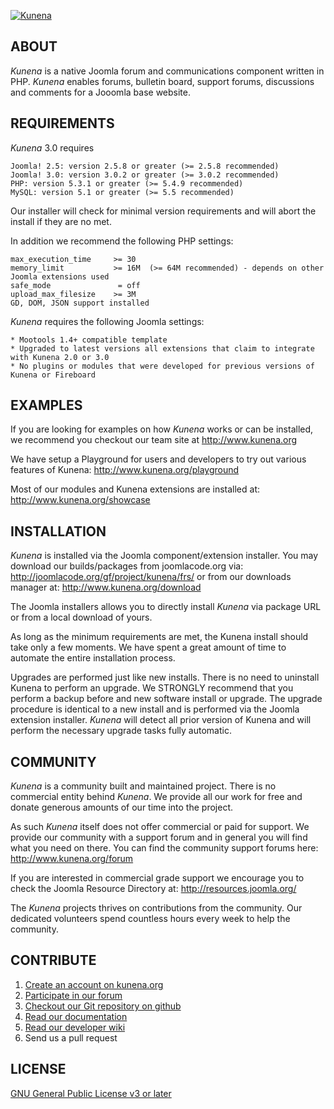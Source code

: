 
[![Kunena](http://www.kunena.org/images/kunena.png)](http://www.kunena.org)



## ABOUT

*Kunena* is a native Joomla forum and communications component written in PHP. *Kunena* enables forums, bulletin board, support forums, discussions and comments for a Jooomla base website.


## REQUIREMENTS

*Kunena* 3.0 requires

    Joomla! 2.5: version 2.5.8 or greater (>= 2.5.8 recommended)
    Joomla! 3.0: version 3.0.2 or greater (>= 3.0.2 recommended)
    PHP: version 5.3.1 or greater (>= 5.4.9 recommended)
    MySQL: version 5.1 or greater (>= 5.5 recommended)

Our installer will check for minimal version requirements and will abort the install if they are no met.

In addition we recommend the following PHP settings:

    max_execution_time     >= 30
    memory_limit           >= 16M  (>= 64M recommended) - depends on other Joomla extensions used
    safe_mode               = off
    upload_max_filesize    >= 3M
    GD, DOM, JSON support installed

*Kunena* requires the following Joomla settings:

    * Mootools 1.4+ compatible template
    * Upgraded to latest versions all extensions that claim to integrate with Kunena 2.0 or 3.0
    * No plugins or modules that were developed for previous versions of Kunena or Fireboard


## EXAMPLES

If you are looking for examples on how *Kunena* works or can be installed, we recommend you checkout our team site at http://www.kunena.org

We have setup a Playground for users and developers to try out various features of Kunena: http://www.kunena.org/playground

Most of our modules and Kunena extensions are installed at: http://www.kunena.org/showcase


## INSTALLATION

*Kunena* is installed via the Joomla component/extension installer. You may download our builds/packages from joomlacode.org via: http://joomlacode.org/gf/project/kunena/frs/ or from our downloads manager at: http://www.kunena.org/download

The Joomla installers allows you to directly install *Kunena* via package URL or from a local download of yours.

As long as the minimum requirements are met, the Kunena install should take only a few moments. We have spent a great amount of time to automate the entire installation process.

Upgrades are performed just like new installs. There is no need to uninstall Kunena to perform an upgrade. We STRONGLY recommend that you perform a backup before and new software install or upgrade. The upgrade procedure is identical to a new install and is performed via the Joomla extension installer. *Kunena* will detect all prior version of Kunena and will perform the necessary upgrade tasks fully automatic. 


## COMMUNITY

*Kunena* is a community built and maintained project. There is no commercial entity behind *Kunena*. We provide all our work for free and donate generous amounts of our time into the project.

As such *Kunena* itself does not offer commercial or paid for support. We provide our community with a support forum and in general you will find what you need on there. You can find the community support forums here: http://www.kunena.org/forum

If you are interested in commercial grade support we encourage you to check the Joomla Resource Directory at: http://resources.joomla.org/

The *Kunena* projects thrives on contributions from the community. Our dedicated volunteers spend countless hours every week to help the community.


## CONTRIBUTE

1. [Create an account on kunena.org](http://www.kunena.org/registration)
2. [Participate in our forum](http://www.kunena.org/forum)
3. [Checkout our Git repository on github](https://github.com/Kunena)
4. [Read our documentation](http://docs.kunena.org)
5. [Read our developer wiki](https://github.com/Kunena/Kunena-2.0/wiki)
6. Send us a pull request


## LICENSE

[GNU General Public License v3 or later](http://www.gnu.org/copyleft/gpl.html)
